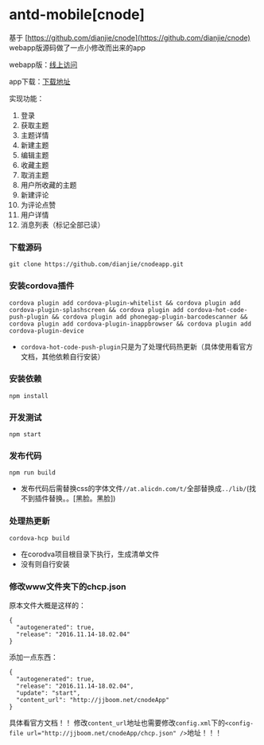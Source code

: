 # antd-mobile[cnode]

基于 [https://github.com/dianjie/cnode](https://github.com/dianjie/cnode) webapp版源码做了一点小修改而出来的app

webapp版：[线上访问](http://jjboom.net/cnode)

app下载：[下载地址](http://jjboom.net/CNode.apk)

实现功能：
  1. 登录
  2. 获取主题
  3. 主题详情
  4. 新建主题
  5. 编辑主题
  6. 收藏主题
  7. 取消主题
  8. 用户所收藏的主题
  9. 新建评论
  10. 为评论点赞
  11. 用户详情
  12. 消息列表（标记全部已读）
  
### 下载源码 ###
    git clone https://github.com/dianjie/cnodeapp.git

### 安装cordova插件 ###

    cordova plugin add cordova-plugin-whitelist && cordova plugin add cordova-plugin-splashscreen && cordova plugin add cordova-hot-code-push-plugin && cordova plugin add phonegap-plugin-barcodescanner && cordova plugin add cordova-plugin-inappbrowser && cordova plugin add cordova-plugin-device
    
- `cordova-hot-code-push-plugin`只是为了处理代码热更新（具体使用看官方文档，其他依赖自行安装）

### 安装依赖 ###
    npm install
    
### 开发测试 ###
    npm start
    
### 发布代码 ###
    npm run build
- 发布代码后需替换css的字体文件`//at.alicdn.com/t/`全部替换成`../lib/`(找不到插件替换。。[黑脸。黑脸])

### 处理热更新 ###
	cordova-hcp build
- 在corodva项目根目录下执行，生成清单文件
- 没有则自行安装

### 修改www文件夹下的chcp.json ###
原本文件大概是这样的：

    {
	  "autogenerated": true,
	  "release": "2016.11.14-18.02.04"
	}

添加一点东西：

    {
	  "autogenerated": true,
	  "release": "2016.11.14-18.02.04",
	  "update": "start",
	  "content_url": "http://jjboom.net/cnodeApp"
	}

具体看官方文档！！
修改`content_url`地址也需要修改`config.xml`下的`<config-file url="http://jjboom.net/cnodeApp/chcp.json" />`地址！！！
